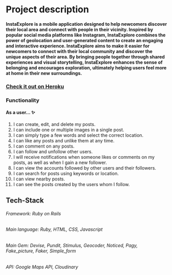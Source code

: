 # Project description
#### InstaExplore is a mobile application designed to help newcomers discover their local area and connect with people in their vicinity. Inspired by popular social media platforms like Instagram, InstaExplore combines the power of geolocation and user-generated content to create an engaging and interactive experience. InstaExplore aims to make it easier for newcomers to connect with their local community and discover the unique aspects of their area. By bringing people together through shared experiences and visual storytelling, InstaExplore enhances the sense of belonging and encourages exploration, ultimately helping users feel more at home in their new surroundings.

### [Check it out on Heroku](https://instaexplore-9b589f2c49e0.herokuapp.com/)

### Functionality

#### As a user... :sparkles:

1. I can create, edit, and delete my posts.
2. I can include one or multiple images in a single post.
3. I can simply type a few words and select the correct location.
4. I can like any posts and unlike them at any time.
5. I can comment on any posts.
6. I can follow and unfollow other users.
7. I will receive notifications when someone likes or comments on my posts, as well as when I gain a new follower.
8. I can view the accounts followed by other users and their followers.
9. I can search for posts using keywords or location.
10. I can view nearby posts.
11. I can see the posts created by the users whom I follow.

## Tech-Stack
###### Framework: Ruby on Rails
###### Main language: Ruby, HTML, CSS, Javascript
###### Main Gem: Devise, Pundit, Stimulus, Geocoder, Noticed, Pagy, Fake_picture, Faker, Simple_form
###### API: Google Maps API, Cloudinary
